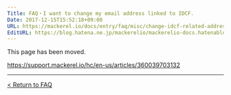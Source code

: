 ```yaml
---
Title: FAQ・I want to change my email address linked to IDCF.
Date: 2017-12-15T15:52:18+09:00
URL: https://mackerel.io/docs/entry/faq/misc/change-idcf-related-address
EditURL: https://blog.hatena.ne.jp/mackerelio/mackerelio-docs.hatenablog.mackerel.io/atom/entry/8599973812326837753
---
```


This page has been moved.

https://support.mackerel.io/hc/en-us/articles/360039703132

---

[< Return to FAQ](https://mackerel.io/docs/entry/faq)
